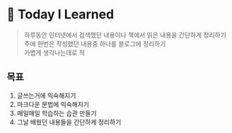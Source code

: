 # :book: Today I Learned
> 하루동안 인터넷에서 검색했던 내용이나
책에서 읽은 내용을 간단하게 정리하기   
주에 한번은 작성했던 내용중 하나를 블로그에 정리하기   
가볍게 생각나는데로 적

## 목표
1. 글쓰는거에 익숙해지기
2. 마크다운 문법에 익숙해지기
3. 매일매일 학습하는 습관 만들기
4. 그날 배웠던 내용들을 간단하게 정리하기